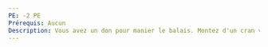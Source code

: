 ```yaml
---
PE: -2 PE
Prérequis: Aucun
Description: Vous avez un don pour manier le balais. Montez d'un cran votre niveau de Vol
---
```

